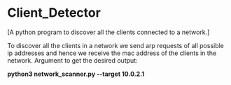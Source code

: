 # Client_Detector
[A python program to discover all the clients connected to a network.]



To discover all the clients in a network we send arp requests of all possible ip addresses and hence we receive the mac address of the clients in the network.
Argument to get the desired output:



 **python3 network_scanner.py --target 10.0.2.1**
